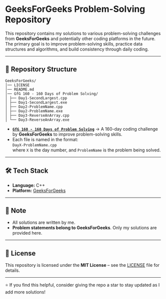 # GeeksForGeeks Problem-Solving Repository

This repository contains my solutions to various problem-solving challenges from **GeeksForGeeks** and potentially other coding platforms in the future.  
The primary goal is to improve problem-solving skills, practice data structures and algorithms, and build consistency through daily coding.

---

## 📂 Repository Structure

```
GeeksForGeeks/
│── LICENSE
│── README.md
│── GfG 160 - 160 Days of Problem Solving/
│ ├── Day1-SecondLargest.cpp
│ ├── Day1-SecondLargest.exe
│ ├── Day2-ProblemName.cpp
│ ├── Day2-ProblemName.exe
│ ├── Day3-ReverseAnArray.cpp
│ └── Day3-ReverseAnArray.exe
```

- [**`GfG 160 - 160 Days of Problem Solving`**](https://www.geeksforgeeks.org/courses/gfg-160-series/) → A 160-day coding challenge by **GeeksForGeeks** to improve problem-solving skills.
- Each file is named in the format:  
  `DayX-ProblemName.cpp`  
  where `X` is the day number, and `ProblemName` is the problem being solved.

---

## 🛠️ Tech Stack

- **Language:** C++
- **Platform:** [GeeksForGeeks](https://practice.geeksforgeeks.org/)

---

## 📌 Note

- All solutions are written by me.
- **Problem statements belong to GeeksForGeeks**. Only my solutions are provided here.

---

## 📜 License

This repository is licensed under the **MIT License** – see the [LICENSE](./LICENSE) file for details.

---

⭐ If you find this helpful, consider giving the repo a star to stay updated as I add more solutions!